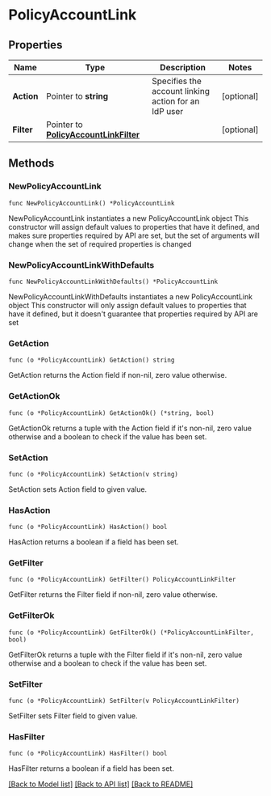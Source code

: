 # PolicyAccountLink

## Properties

Name | Type | Description | Notes
------------ | ------------- | ------------- | -------------
**Action** | Pointer to **string** | Specifies the account linking action for an IdP user | [optional] 
**Filter** | Pointer to [**PolicyAccountLinkFilter**](PolicyAccountLinkFilter.md) |  | [optional] 

## Methods

### NewPolicyAccountLink

`func NewPolicyAccountLink() *PolicyAccountLink`

NewPolicyAccountLink instantiates a new PolicyAccountLink object
This constructor will assign default values to properties that have it defined,
and makes sure properties required by API are set, but the set of arguments
will change when the set of required properties is changed

### NewPolicyAccountLinkWithDefaults

`func NewPolicyAccountLinkWithDefaults() *PolicyAccountLink`

NewPolicyAccountLinkWithDefaults instantiates a new PolicyAccountLink object
This constructor will only assign default values to properties that have it defined,
but it doesn't guarantee that properties required by API are set

### GetAction

`func (o *PolicyAccountLink) GetAction() string`

GetAction returns the Action field if non-nil, zero value otherwise.

### GetActionOk

`func (o *PolicyAccountLink) GetActionOk() (*string, bool)`

GetActionOk returns a tuple with the Action field if it's non-nil, zero value otherwise
and a boolean to check if the value has been set.

### SetAction

`func (o *PolicyAccountLink) SetAction(v string)`

SetAction sets Action field to given value.

### HasAction

`func (o *PolicyAccountLink) HasAction() bool`

HasAction returns a boolean if a field has been set.

### GetFilter

`func (o *PolicyAccountLink) GetFilter() PolicyAccountLinkFilter`

GetFilter returns the Filter field if non-nil, zero value otherwise.

### GetFilterOk

`func (o *PolicyAccountLink) GetFilterOk() (*PolicyAccountLinkFilter, bool)`

GetFilterOk returns a tuple with the Filter field if it's non-nil, zero value otherwise
and a boolean to check if the value has been set.

### SetFilter

`func (o *PolicyAccountLink) SetFilter(v PolicyAccountLinkFilter)`

SetFilter sets Filter field to given value.

### HasFilter

`func (o *PolicyAccountLink) HasFilter() bool`

HasFilter returns a boolean if a field has been set.


[[Back to Model list]](../README.md#documentation-for-models) [[Back to API list]](../README.md#documentation-for-api-endpoints) [[Back to README]](../README.md)


